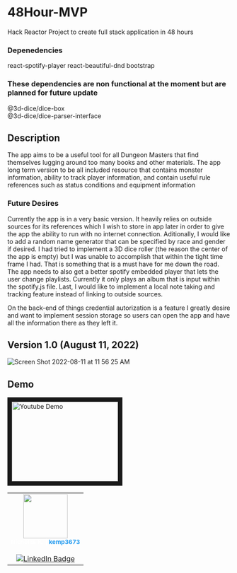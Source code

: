 # 48Hour-MVP
Hack Reactor Project to create full stack application in 48 hours

### Depenedencies
react-spotify-player
react-beautiful-dnd
bootstrap

### These dependencies are non functional at the moment but are planned for future update
@3d-dice/dice-box       
@3d-dice/dice-parser-interface



## Description
  The app aims to be a useful tool for all Dungeon Masters that find themselves lugging around too many books and other materials. The app long term version to be all included resource that contains monster information, ability to track player information, and contain useful rule references such as status conditions and equipment information
  
  ### Future Desires
   Currently the app is in a very basic version. It heavily relies on outside sources for its references which I wish to store in app later in order to give the app the ability to run with no internet connection. Aditionally, I would like to add a random name generator that can be specified by race and gender if desired. I had tried to implement a 3D dice roller (the reason the center of the app is empty) but I was unable to accomplish that within the tight time frame I had. That is something that is a must have for me down the road. The app needs to also get a better spotify embedded player that lets the user change playlists. Currently it only plays an album that is input within the spotify.js file. Last, I would like to implement a local note taking and tracking feature instead of linking to outside sources. 
    
   On the back-end of things credential autorization is a feature I greatly desire and want to implement session storage so users can open the app and have all the information there as they left it. 



## Version 1.0 (August 11, 2022) 

![Screen Shot 2022-08-11 at 11 56 25 AM](https://user-images.githubusercontent.com/102747919/184191233-7ddaa242-15b8-4ce4-8b31-f6bd83754d85.png)


## Demo 
<a href="http://www.youtube.com/watch?feature=player_embedded&v=A5RGEZNplNE" target="_blank"><img src="http://img.youtube.com/vi/A5RGEZNplNE/0.jpg" 
alt="Youtube Demo" width="240" height="180" border="10" /></a>

<table>
   <td align="center">
           <a href="https://github.com/kemp3673" style="color: white; text-decoration: none;">
               <img src="https://avatars.githubusercontent.com/u/102747919?v=4" width="100px;" alt=""/>
               <br />
               <sub>
                   <b><span style="color: white"> Nicholas K.</span> | <span style="color: #229AEF"> kemp3673 </span></b>
               </sub>
           </a>
           <br /><br>
           <div id="badges" align="center">
             <a href="https://www.linkedin.com/in/nicholas-kempkes/">
               <img src="https://img.shields.io/badge/LinkedIn-blue?style=for-the-badge&logo=linkedin&logoColor=white" alt="LinkedIn Badge"/>
             </a>
            </div>
    </td>
</table>
<!-- <div class="badge-base LI-profile-badge" data-locale="en_US" data-size="medium" data-theme="dark" data-type="VERTICAL" data-vanity="nicholas-kempkes" data-version="v1"><a class="badge-base__link LI-simple-link" href="https://www.linkedin.com/in/nicholas-kempkes?trk=profile-badge">Nicholas Kempkes</a></div> -->
              
